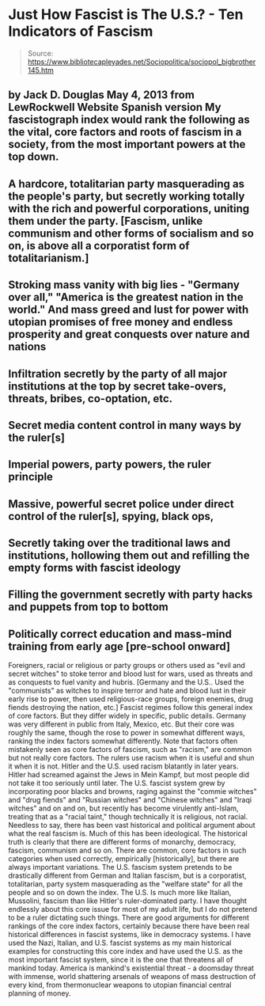 # Just How Fascist is The U.S.? - Ten Indicators of Fascism

> Source: https://www.bibliotecapleyades.net/Sociopolitica/sociopol_bigbrother145.htm

by Jack D. Douglas
May 4, 2013
from
LewRockwell Website
Spanish version
My fascistograph index would rank the following as the vital, core
factors and roots of fascism in a society, from the most important powers at
the top down.
-
A hardcore, totalitarian party
masquerading as the people's party, but secretly working totally
with the rich and powerful corporations, uniting them under the
party. [Fascism, unlike communism and other forms of socialism and
so on, is above all a corporatist form of totalitarianism.]
-
Stroking mass vanity with big lies -
"Germany over all," "America is the greatest nation in the world."
And mass greed and lust for power with utopian promises of free
money and endless prosperity and great conquests over nature and
nations
-
Infiltration secretly by the party of
all major institutions at the top by secret take-overs, threats,
bribes, co-optation, etc.
-
Secret media content control in many
ways by the ruler[s]
-
Imperial powers, party powers, the ruler
principle
-
Massive, powerful secret police under
direct control of the ruler[s], spying, black ops,
-
Secretly taking over the traditional
laws and institutions, hollowing them out and refilling the empty
forms with fascist ideology
-
Filling the government secretly with
party hacks and puppets from top to bottom
-
Politically correct education and
mass-mind training from early age [pre-school onward]
-
Foreigners, racial or religious or party
groups or others used as "evil and secret witches" to stoke terror
and blood lust for wars, used as threats and as conquests to fuel
vanity and hubris. [Germany and the U.S.. Used the "communists" as
witches to inspire terror and hate and blood lust in their early
rise to power, then used religious-race groups, foreign enemies,
drug fiends destroying the nation, etc.]
Fascist regimes follow this general index of core factors.
But they differ widely in specific, public
details. Germany was very different in public from Italy, Mexico, etc. But
their core was roughly the same, though the rose to power in somewhat
different ways, ranking the index factors somewhat differently.
Note that factors often mistakenly seen as core factors of fascism, such as
"racism," are common but not really core factors. The rulers use racism when
it is useful and shun it when it is not. Hitler and the U.S. used racism
blatantly in later years.
Hitler had screamed against the Jews in
Mein Kampf, but most people did not take it
too seriously until later.
The U.S. fascist system grew by incorporating
poor blacks and browns, raging against the "commie witches" and "drug
fiends" and "Russian witches" and "Chinese witches" and "Iraqi witches" and
on and on, but recently has become virulently anti-Islam, treating that as a
"racial taint," though technically it is religious, not racial.
Needless to say, there has been vast historical and political argument about
what the real fascism is.
Much of this has been ideological. The
historical truth is clearly that there are different forms of monarchy,
democracy, fascism, communism and so on. There are common, core factors in
such categories when used correctly, empirically [historically], but there
are always important variations.
The U.S. fascism system pretends to be
drastically different from German and Italian fascism, but is a
corporatist, totalitarian, party system masquerading as
the "welfare state" for all the people and so on down the index.
The U.S. Is much more like Italian, Mussolini,
fascism than like Hitler's ruler-dominated party.
I have thought endlessly about this core issue for most of my adult life,
but I do not pretend to be a ruler dictating such things. There are good
arguments for different rankings of the core index factors, certainly
because there have been real historical differences in fascist systems, like
in democracy systems.
I have used the Nazi, Italian, and U.S. fascist
systems as my main historical examples for constructing this core index and
have used the U.S. as the most important fascist system, since it is the one
that threatens all of mankind today.
America is mankind's existential threat - a doomsday threat with immense,
world shattering arsenals of weapons of mass destruction of every kind, from
thermonuclear weapons to utopian financial central planning of money.
